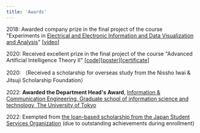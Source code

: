 ```yaml
---
title: 'Awards'
---
```


2018: Awarded company prize in the final project of the course "Experiments in [Electrical and Electronic Information and Data Visualization and Analysis](https://yatani.jp/teaching/doku.php?id=2021infovislab:start)" 
[[video](https://www.youtube.com/watch?v=LWtJZZejSDs)]

2020: Received excellent prize in the final project of the course "Advanced Artificial Intelligence Theory II" 
[[code](https://github.com/futakw/Twitter_Image_Captioning)][[poster](https://sosuke115.github.io/files/twitter_image_caption.pdf)][[certificate](https://sosuke115.github.io/files/twitter_certificate.jpg)]

2020: （Received a scholarship for overseas study from the Nissho Iwai & Jitsuji Scholarship Foundation）

2022: **Awarded the Department Head's Award**, [Information & Communication Engineering, Graduate school of information science and technology, The University of Tokyo](https://www.i.u-tokyo.ac.jp/edu/course/ice/index_e.shtml)

2022: Exempted from [the loan-based scholarship from the Japan Student Services Organization](https://www.jasso.go.jp/en/index.html) (due to outstanding achievements during enrollment)
